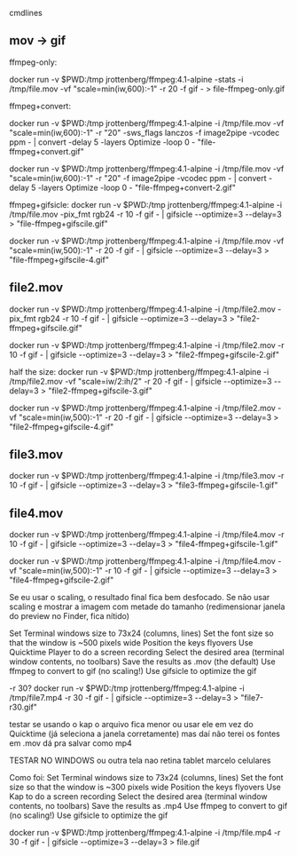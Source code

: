 cmdlines

## mov -> gif

ffmpeg-only:

docker run -v $PWD:/tmp jrottenberg/ffmpeg:4.1-alpine -stats -i /tmp/file.mov -vf "scale=min(iw\,600):-1" -r 20 -f gif - > file-ffmpeg-only.gif

ffmpeg+convert:

docker run -v $PWD:/tmp jrottenberg/ffmpeg:4.1-alpine -i /tmp/file.mov -vf "scale=min(iw\,600):-1" -r "20" -sws_flags lanczos -f image2pipe -vcodec ppm - | convert -delay 5 -layers Optimize -loop 0 - "file-ffmpeg+convert.gif"

docker run -v $PWD:/tmp jrottenberg/ffmpeg:4.1-alpine -i /tmp/file.mov -vf "scale=min(iw\,600):-1" -r "20" -f image2pipe -vcodec ppm - | convert -delay 5 -layers Optimize -loop 0 - "file-ffmpeg+convert-2.gif"

ffmpeg+gifsicle:
docker run -v $PWD:/tmp jrottenberg/ffmpeg:4.1-alpine -i /tmp/file.mov -pix_fmt rgb24 -r 10 -f gif - | gifsicle --optimize=3 --delay=3 > "file-ffmpeg+gifscile.gif"

docker run -v $PWD:/tmp jrottenberg/ffmpeg:4.1-alpine -i /tmp/file.mov -vf "scale=min(iw\,500):-1" -r 20 -f gif - | gifsicle --optimize=3 --delay=3 > "file-ffmpeg+gifscile-4.gif"

## file2.mov

docker run -v $PWD:/tmp jrottenberg/ffmpeg:4.1-alpine -i /tmp/file2.mov -pix_fmt rgb24 -r 10 -f gif - | gifsicle --optimize=3 --delay=3 > "file2-ffmpeg+gifscile.gif"

docker run -v $PWD:/tmp jrottenberg/ffmpeg:4.1-alpine -i /tmp/file2.mov -r 10 -f gif - | gifsicle --optimize=3 --delay=3 > "file2-ffmpeg+gifscile-2.gif"

half the size:
docker run -v $PWD:/tmp jrottenberg/ffmpeg:4.1-alpine -i /tmp/file2.mov -vf "scale=iw/2:ih/2" -r 20 -f gif - | gifsicle --optimize=3 --delay=3 > "file2-ffmpeg+gifscile-3.gif"

docker run -v $PWD:/tmp jrottenberg/ffmpeg:4.1-alpine -i /tmp/file2.mov -vf "scale=min(iw\,500):-1" -r 20 -f gif - | gifsicle --optimize=3 --delay=3 > "file2-ffmpeg+gifscile-4.gif"


## file3.mov

docker run -v $PWD:/tmp jrottenberg/ffmpeg:4.1-alpine -i /tmp/file3.mov -r 10 -f gif - | gifsicle --optimize=3 --delay=3 > "file3-ffmpeg+gifscile-1.gif"

## file4.mov

docker run -v $PWD:/tmp jrottenberg/ffmpeg:4.1-alpine -i /tmp/file4.mov -r 10 -f gif - | gifsicle --optimize=3 --delay=3 > "file4-ffmpeg+gifscile-1.gif"

docker run -v $PWD:/tmp jrottenberg/ffmpeg:4.1-alpine -i /tmp/file4.mov -vf "scale=min(iw\,500):-1" -r 10 -f gif - | gifsicle --optimize=3 --delay=3 > "file4-ffmpeg+gifscile-2.gif"

Se eu usar o scaling, o resultado final fica bem desfocado. Se não usar scaling e mostrar a imagem com metade do tamanho (redimensionar janela do preview no Finder, fica nítido)


Set Terminal windows size to 73x24 (columns, lines)
Set the font size so that the window is ~500 pixels wide
Position the keys flyovers
Use Quicktime Player to do a screen recording
Select the desired area (terminal window contents, no toolbars)
Save the results as .mov (the default)
Use ffmpeg to convert to gif (no scaling!)
Use gifsicle to optimize the gif

-r 30?
docker run -v $PWD:/tmp jrottenberg/ffmpeg:4.1-alpine -i /tmp/file7.mp4 -r 30 -f gif - | gifsicle --optimize=3 --delay=3 > "file7-r30.gif"

testar se usando o kap o arquivo fica menor
ou usar ele em vez do Quicktime (já seleciona a janela corretamente)
   mas daí não terei os fontes em .mov
   dá pra salvar como mp4

TESTAR NO WINDOWS ou outra tela nao retina
tablet marcelo
celulares


Como foi:
Set Terminal windows size to 73x24 (columns, lines)
Set the font size so that the window is ~300 pixels wide
Position the keys flyovers
Use Kap to do a screen recording
Select the desired area (terminal window contents, no toolbars)
Save the results as .mp4
Use ffmpeg to convert to gif (no scaling!)
Use gifsicle to optimize the gif

docker run -v $PWD:/tmp jrottenberg/ffmpeg:4.1-alpine -i /tmp/file.mp4 -r 30 -f gif - | gifsicle --optimize=3 --delay=3 > file.gif
